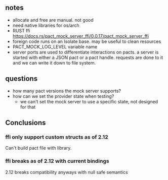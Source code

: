## notes

- allocate and free are manual. not good
- need native libraries for os/arch
- RUST ffi https://docs.rs/pact_mock_server_ffi/0.0.17/pact_mock_server_ffi
- foreign code runs on an Isolate base. may be useful to clean resources
- PACT_MOCK_LOG_LEVEL variable name
- server ports are used to differentiate interactions on pacts. 
  a server is started with either a JSON pact or a pact handle. requests are done to it
  and we can write it down to file system.

## questions
- how many pact versions the mock server supports?
- how can we set the provider state when testing?
  - we can't set the mock server to use a specific state, not designed for that

## Conclusions
### ffi only support custom structs as of 2.12
Can't build pact file with library.

### ffi breaks as of 2.12 with current bindings
2.12 breaks compatibility anyways with null safe semantics

